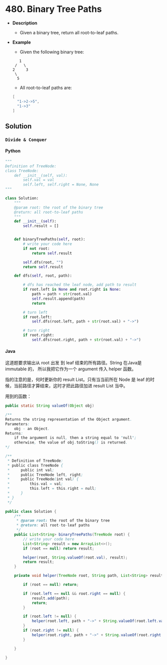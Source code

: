 # 480. Binary Tree Paths

- **Description**  
    - Given a binary tree, return all root-to-leaf paths.
- **Example**  
    - Given the following binary tree:

    ```
       1
     /   \
    2     3
     \
      5
    ```

    - All root-to-leaf paths are:

    ```java
    [
      "1->2->5",
      "1->3"
    ]
    ```


## Solution

### `Divide & Conquer`

#### Python

```python
"""
Definition of TreeNode:
class TreeNode:
    def __init__(self, val):
        self.val = val
        self.left, self.right = None, None
"""

class Solution:
    """
    @param root: the root of the binary tree
    @return: all root-to-leaf paths
    """
    def __init__(self):
        self.result = []


    def binaryTreePaths(self, root):
        # write your code here
        if not root:
            return self.result

        self.dfs(root, "")
        return self.result

    def dfs(self, root, path):

        # dfs has reached the leaf node, add path to result
        if root.left is None and root.right is None:
            path = path + str(root.val)
            self.result.append(path)
            return

        # turn left
        if root.left:
            self.dfs(root.left, path + str(root.val) + "->")

        # turn right
        if root.right:
            self.dfs(root.right, path + str(root.val) + "->")

```


#### Java

这道题要求输出从 root 出发 到 leaf 结束的所有路径。String 在Java是 immutable 的， 所以我把它作为一个 argument 传入 helper 函数。

指的注意的是，何时更新你的 result List。只有当当前所在 Node 是 leaf 的时候，当前路径才算结束，这时才把此路径加进 result List 当中。

用到的函数：

```java
public static String valueOf(Object obj)

/**
Returns the string representation of the Object argument.
Parameters:
    obj - an Object.
Returns:
    if the argument is null, then a string equal to "null";
    otherwise, the value of obj.toString() is returned.
*/
```

```java
/**
 * Definition of TreeNode:
 * public class TreeNode {
 *     public int val;
 *     public TreeNode left, right;
 *     public TreeNode(int val) {
 *         this.val = val;
 *         this.left = this.right = null;
 *     }
 * }
 */

public class Solution {
    /**
     * @param root: the root of the binary tree
     * @return: all root-to-leaf paths
     */
    public List<String> binaryTreePaths(TreeNode root) {
        // write your code here
        List<String> result = new ArrayList<>();
        if (root == null) return result;

        helper(root, String.valueOf(root.val), result);
        return result;
    }

    private void helper(TreeNode root, String path, List<String> result) {

        if (root == null) return;

        if (root.left == null && root.right == null) {
            result.add(path);
            return;
        }

        if (root.left != null) {
            helper(root.left, path + "->" + String.valueOf(root.left.val), result);
        }
        if (root.right != null) {
            helper(root.right, path + "->" + String.valueOf(root.right.val), result);   
        }

    }

}
```
